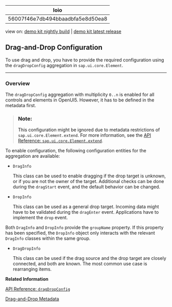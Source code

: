 <!-- loio56007f46e7db494bbaadbfa5e8d50ea8 -->

| loio |
| -----|
| 56007f46e7db494bbaadbfa5e8d50ea8 |

<div id="loio">

view on: [demo kit nightly build](https://sdk.openui5.org/nightly/#/topic/56007f46e7db494bbaadbfa5e8d50ea8) | [demo kit latest release](https://sdk.openui5.org/topic/56007f46e7db494bbaadbfa5e8d50ea8)</div>

## Drag-and-Drop Configuration

To use drag and drop, you have to provide the required configuration using the `dragDropConfig` aggregation in `sap.ui.core.Element`.

***

<a name="loio56007f46e7db494bbaadbfa5e8d50ea8__section_rn3_w3g_x2b"/>

### Overview

The `dragDropConfig` aggregation with multiplicity `0..n` is enabled for all controls and elements in OpenUI5. However, it has to be defined in the metadata first.

> ### Note:  
> This configuration might be ignored due to metadata restrictions of `sap.ui.core.Element.extend`. For more information, see the [API Reference: `sap.ui.core.Element.extend`](https://sdk.openui5.org/api/sap.ui.core.Element/methods/sap.ui.core.Element.extend). 

To enable configuration, the following configuration entities for the aggregation are available:

-   `DragInfo`

    This class can be used to enable dragging if the drop target is unknown, or if you are not the owner of the target. Additional checks can be done during the `dragStart` event, and the default behavior can be changed.

-   `DropInfo`

    This class can be used as a general drop target. Incoming data might have to be validated during the `dragEnter` event. Applications have to implement the `drop` event.


Both `DragInfo` and `DropInfo` provide the `groupName` property. If this property has been specified, the `DropInfo` object only interacts with the relevant `DragInfo` classes within the same group.

-   `DragDropInfo`

    This class can be used if the drag source and the drop target are closely connected, and both are known. The most common use case is rearranging items.


**Related Information**  


[API Reference: `dragDropConfig`](https://sdk.openui5.org/api/sap.ui.core.Element/aggregations)

[Drag-and-Drop Metadata](Drag_and_Drop_Metadata_da7f3fc.md "To influence the drag-and-drop behavior, use the metadata definition of a control.")

